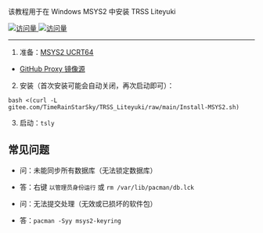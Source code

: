 该教程用于在 Windows MSYS2 中安装 TRSS Liteyuki

[![访问量](https://visitor-badge.glitch.me/badge?page_id=TimeRainStarSky.TRSS_Liteyuki-MSYS2&right_color=red&left_text=访%20问%20量) ![访问量](https://profile-counter.glitch.me/TimeRainStarSky-TRSS_Liteyuki-MSYS2/count.svg)](https://msys2.org)

---

1. 准备：[MSYS2 UCRT64](https://msys2.org)

- [GitHub Proxy 镜像源](https://ghproxy.com/github.com/msys2/msys2-installer/releases/download/nightly-x86_64/msys2-x86_64-latest.exe)

2. 安装（首次安装可能会自动关闭，再次启动即可）：

```
bash <(curl -L gitee.com/TimeRainStarSky/TRSS_Liteyuki/raw/main/Install-MSYS2.sh)
```

3. 启动：`tsly`

## 常见问题

- 问：未能同步所有数据库（无法锁定数据库）
- 答：右键 `以管理员身份运行` 或 `rm /var/lib/pacman/db.lck`

- 问：无法提交处理（无效或已损坏的软件包）
- 答：`pacman -Syy msys2-keyring`